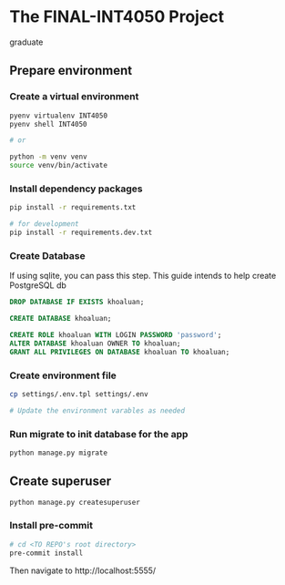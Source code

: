 # The FINAL-INT4050 Project

graduate

## Prepare environment

### Create a virtual environment

```bash
pyenv virtualenv INT4050
pyenv shell INT4050

# or

python -m venv venv
source venv/bin/activate
```

### Install dependency packages

```bash
pip install -r requirements.txt

# for development
pip install -r requirements.dev.txt
```

### Create Database

If using sqlite, you can pass this step.
This guide intends to help create PostgreSQL db

```sql
DROP DATABASE IF EXISTS khoaluan;

CREATE DATABASE khoaluan;

CREATE ROLE khoaluan WITH LOGIN PASSWORD 'password';
ALTER DATABASE khoaluan OWNER TO khoaluan;
GRANT ALL PRIVILEGES ON DATABASE khoaluan TO khoaluan;

```

### Create environment file

``` bash
cp settings/.env.tpl settings/.env

# Update the environment varables as needed
```

### Run migrate to init database for the app

```bash
python manage.py migrate
```

## Create superuser

```bash
python manage.py createsuperuser
```

### Install pre-commit

```bash
# cd <TO REPO's root directory>
pre-commit install
```


Then navigate to http://localhost:5555/